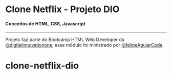 # Clone Netflix - Projeto DIO

#### Conceitos de HTML, CSS, Javascript

------

Projeto faz parte do Bootcamp HTML Web Developer da [@digitalinnovationone](https://github.com/digitalinnovationone), esse módulo foi ministrado por [@felipeAguiarCode](https://github.com/felipeAguiarCode).

# clone-netflix-dio
